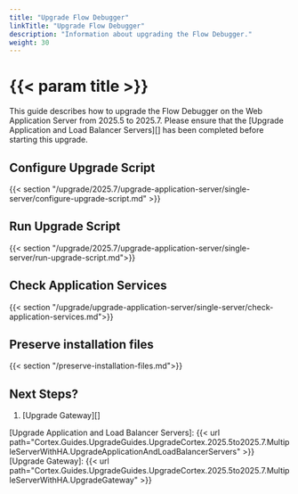 ```yaml
---
title: "Upgrade Flow Debugger"
linkTitle: "Upgrade Flow Debugger"
description: "Information about upgrading the Flow Debugger."
weight: 30
---
```


# {{< param title >}}

This guide describes how to upgrade the Flow Debugger on the Web Application Server from 2025.5 to 2025.7. Please ensure that the [Upgrade Application and Load Balancer Servers][] has been completed before starting this upgrade.

## Configure Upgrade Script

{{< section "/upgrade/2025.7/upgrade-application-server/single-server/configure-upgrade-script.md" >}}

## Run Upgrade Script

{{< section "/upgrade/2025.7/upgrade-application-server/single-server/run-upgrade-script.md">}}

## Check Application Services

{{< section "/upgrade/upgrade-application-server/single-server/check-application-services.md">}}

## Preserve installation files

{{< section "/preserve-installation-files.md">}}

## Next Steps?

1. [Upgrade Gateway][]

[Upgrade Application and Load Balancer Servers]: {{< url path="Cortex.Guides.UpgradeGuides.UpgradeCortex.2025.5to2025.7.MultipleServerWithHA.UpgradeApplicationAndLoadBalancerServers" >}}
[Upgrade Gateway]: {{< url path="Cortex.Guides.UpgradeGuides.UpgradeCortex.2025.5to2025.7.MultipleServerWithHA.UpgradeGateway" >}}
